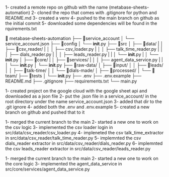 <!-- set up -->
1- created a remote repo on github with the name (metabase-sheets-automation)
2- cloned the repo that comes with .gitignore for python and README.md
3- created a venv 
4- pushed to the main branch on github as the initial commit
5- downloaded some dependencies will be found in the rquirements.txt

<!-- current file layout -->
📁 metabase-sheets-automation
  ├── 📁service_account
  │   └── service_account.json
  ├── 📁config 
  │   └── __init__.py
  ├── 📁src 
  │   ├── 📁data/
  |   │   ├── 📁csv_reader/
  |   │   │    ├── csv_loader.py
  |   │   │    ├── talk_time_reader.py
  |   │   │    ├── dials_reader.py
  |   │   │    ├── leads_reader.py
  |   |   │    └── __init__.py
  |   │   └── __init__.py
  │   ├── 📁core/
  |   │   ├── 📁services/
  |   │   │    ├── agent_data_service.py
  |   |   │    └── __init__.py
  │   └── __init__.py
  ├── 📁raw-data/
  │   ├── 📁input/
  │   │   ├── 📁leads/
  │   │   ├── 📁talk-time/
  │   │   └── 📁dials-made/
  │   ├── 📁processed/
  │   └── 📁team/
  ├── 📁tests 
  │   └── __init__.py
  ├── .env
  ├── .env.example
  ├── README.md
  ├── .gitignore
  ├── requirements.txt
  └── main.py

<!-- configuring .env -->
1- created project on the google cloud with the google sheet api and downloaded as a json file
2- put the .json file in a service_account/ in the root directory under the name service_account.json 
3- added that dir to the .git ignore
4- added both the .env and .env.example
5- created a new branch on github and pushed that to it

<!-- csv logic -->
1- merged the current branch to the main
2- started a new one to work on the csv logic
3- implemented the csv loader login in src/data/csv_reader/csv_loader.py
4- impleneted the csv talk_time_extractor in src/data/csv_reader/talk_time_reader.py
5- implemnted the csv dials_reader extractor in src/data/csv_reader/dials_reader.py
6- implemnted the csv leads_reader extractor in src/data/csv_reader/leads_reader.py

<!-- agent_data_processing -->
1- merged the current branch to the main
2- started a new one to work on the core logic
3- implemented the agent_data_service in src/core/services/agent_data_service.py